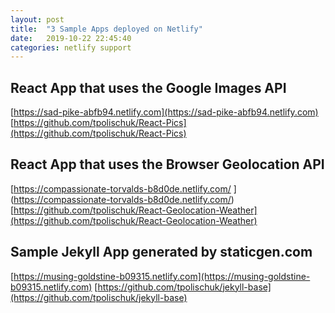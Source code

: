 ```yaml
---
layout: post
title:  "3 Sample Apps deployed on Netlify"
date:   2019-10-22 22:45:40
categories: netlify support
---
```


## React App that uses the Google Images API
[https://sad-pike-abfb94.netlify.com](https://sad-pike-abfb94.netlify.com)
[https://github.com/tpolischuk/React-Pics](https://github.com/tpolischuk/React-Pics)
 
## React App that uses the Browser Geolocation API
[https://compassionate-torvalds-b8d0de.netlify.com/
]
(https://compassionate-torvalds-b8d0de.netlify.com/)
[https://github.com/tpolischuk/React-Geolocation-Weather](https://github.com/tpolischuk/React-Geolocation-Weather)
 
## Sample Jekyll App generated by staticgen.com
[https://musing-goldstine-b09315.netlify.com](https://musing-goldstine-b09315.netlify.com) 
[https://github.com/tpolischuk/jekyll-base](https://github.com/tpolischuk/jekyll-base)
